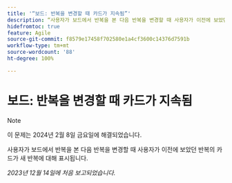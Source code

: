 ```yaml
---
title: '“보드: 반복을 변경할 때 카드가 지속됨”'
description: “사용자가 보드에서 반복을 본 다음 반복을 변경할 때 사용자가 이전에 보았던 반복의 카드가 새 반복에 대해 표시됩니다.”
hidefromtoc: true
feature: Agile
source-git-commit: f8579e17458f702580e1a4cf3600c14376d7591b
workflow-type: tm+mt
source-wordcount: '88'
ht-degree: 100%

---
```



# 보드: 반복을 변경할 때 카드가 지속됨

>[!NOTE]
>
>이 문제는 2024년 2월 8일 금요일에 해결되었습니다.

사용자가 보드에서 반복을 본 다음 반복을 변경할 때 사용자가 이전에 보았던 반복의 카드가 새 반복에 대해 표시됩니다.

_2023년 12월 14일에 처음 보고되었습니다._
